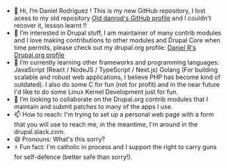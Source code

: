 - 👋 Hi, I’m Daniel Rodriguez ! This is my new GitHub repository, I lost acess to my old repository [Old danrod's GitHub profile](https://github.com/danrod96) and I couldn't recover it, lesson learnt !!
- 👀 I’m interested in Drupal stuff, I am maintainer of many contrib modules and I love making contributions to other modules and Drupal Core when time permits, please check out my drupal.org profile: [Daniel R's Drupal.org profile](https://www.drupal.org/u/danrod)
- 🌱 I’m currently learning other frameworks and programming languages: JavaScript (React / NodeJS / TypeScript / Next.js) Golang (For building scalable and robust web applications, I believe PHP has become kind of outdated). I also do some C for fun (not for profit) and in the near future I'd like to do some Linux Kernel Development just for fun.
- 💞️ I’m looking to collaborate on the Drupal.org contrib modules that I maintain and submit patches to many of the apps I use.
- 📫 How to reach: I'm trying to set up a personal web page with a form that you will use to reach me, in the meantime, I'm around in the drupal.slack.com.
- 😄 Pronouns: What's this sorry?
- ⚡ Fun fact: I'm catholic in process and I support the right to carry guns for self-defence (better safe than sorry!).
<!---
danrod96-new/danrod96-new is a ✨ special ✨ repository because its `README.md` (this file) appears on your GitHub profile.
You can click the Preview link to take a look at your changes.
--->
